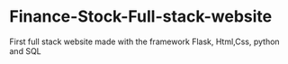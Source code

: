# Finance-Stock-Full-stack-website
First full stack website made with the framework Flask, Html,Css, python and SQL
